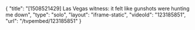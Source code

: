 {
    "title": "[1508521429] Las Vegas witness: it felt like gunshots were hunting me down",
    "type": "solo",
    "layout": "iframe-static",
    "videoId": "123185851",
    "url": "\/tvpembed\/123185851"
}